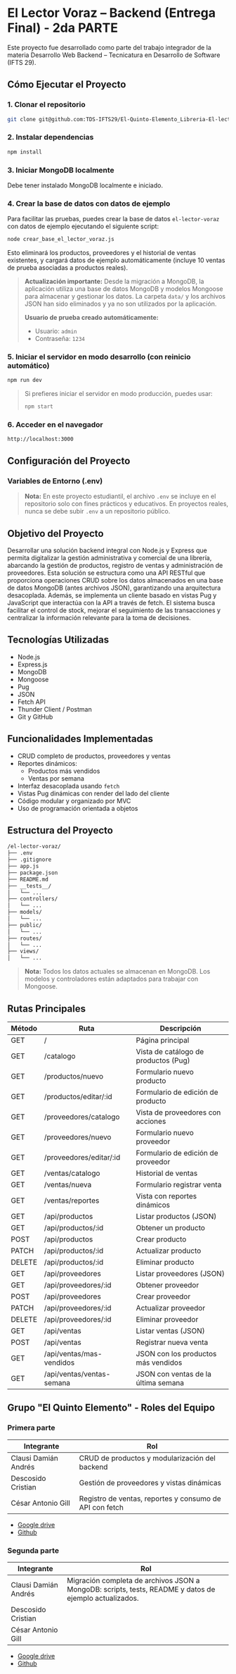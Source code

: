 # El Lector Voraz – Backend (Entrega Final) - 2da PARTE

Este proyecto fue desarrollado como parte del trabajo integrador de la materia Desarrollo Web Backend – Tecnicatura en Desarrollo de Software (IFTS 29).

## Cómo Ejecutar el Proyecto

### 1. Clonar el repositorio

```bash
git clone git@github.com:TDS-IFTS29/El-Quinto-Elemento_Libreria-El-lector-Voraz_2_Comision-D.git
```

### 2. Instalar dependencias

```bash
npm install
```

### 3. Iniciar MongoDB localmente

Debe tener instalado MongoDB localmente e iniciado.

### 4. Crear la base de datos con datos de ejemplo

Para facilitar las pruebas, puedes crear la base de datos `el-lector-voraz` con datos de ejemplo ejecutando el siguiente script:

```bash
node crear_base_el_lector_voraz.js
```

Esto eliminará los productos, proveedores y el historial de ventas existentes, y cargará datos de ejemplo automáticamente (incluye 10 ventas de prueba asociadas a productos reales).

> **Actualización importante:**
> Desde la migración a MongoDB, la aplicación utiliza una base de datos MongoDB y modelos Mongoose para almacenar y gestionar los datos. La carpeta `data/` y los archivos JSON han sido eliminados y ya no son utilizados por la aplicación.
>
> **Usuario de prueba creado automáticamente:**
>
> - Usuario: `admin`
> - Contraseña: `1234`

### 5. Iniciar el servidor en modo desarrollo (con reinicio automático)

```bash
npm run dev
```

> Si prefieres iniciar el servidor en modo producción, puedes usar:
>
> ```bash
> npm start
> ```

### 6. Acceder en el navegador

```text
http://localhost:3000
```

## Configuración del Proyecto

### Variables de Entorno (.env)

> **Nota:** En este proyecto estudiantil, el archivo `.env` se incluye en el repositorio solo con fines prácticos y educativos. En proyectos reales, nunca se debe subir `.env` a un repositorio público.

## Objetivo del Proyecto

Desarrollar una solución backend integral con Node.js y Express que permita digitalizar la gestión administrativa y comercial de una librería, abarcando la gestión de productos, registro de ventas y administración de proveedores. Esta solución se estructura como una API RESTful que proporciona operaciones CRUD sobre los datos almacenados en una base de datos MongoDB (antes archivos JSON), garantizando una arquitectura desacoplada. Además, se implementa un cliente basado en vistas Pug y JavaScript que interactúa con la API a través de fetch. El sistema busca facilitar el control de stock, mejorar el seguimiento de las transacciones y centralizar la información relevante para la toma de decisiones.

## Tecnologías Utilizadas

- Node.js
- Express.js
- MongoDB
- Mongoose
- Pug
- JSON
- Fetch API
- Thunder Client / Postman
- Git y GitHub

## Funcionalidades Implementadas

- CRUD completo de productos, proveedores y ventas
- Reportes dinámicos:
  - Productos más vendidos
  - Ventas por semana
- Interfaz desacoplada usando `fetch`
- Vistas Pug dinámicas con render del lado del cliente
- Código modular y organizado por MVC
- Uso de programación orientada a objetos

## Estructura del Proyecto

```bash
/el-lector-voraz/
├── .env
├── .gitignore
├── app.js
├── package.json
├── README.md
├── __tests__/
│   └── ...
├── controllers/
│   └── ...
├── models/
│   └── ...
├── public/
│   └── ...
├── routes/
│   └── ...
├── views/
│   └── ...
```

> **Nota:** Todos los datos actuales se almacenan en MongoDB. Los modelos y controladores están adaptados para trabajar con Mongoose.

## Rutas Principales

| Método | Ruta                       | Descripción                              |
|--------|----------------------------|------------------------------------------|
| GET    | /                          | Página principal                         |
| GET    | /catalogo                  | Vista de catálogo de productos (Pug)     |
| GET    | /productos/nuevo           | Formulario nuevo producto                |
| GET    | /productos/editar/:id      | Formulario de edición de producto        |
| GET    | /proveedores/catalogo      | Vista de proveedores con acciones        |
| GET    | /proveedores/nuevo         | Formulario nuevo proveedor               |
| GET    | /proveedores/editar/:id    | Formulario de edición de proveedor       |
| GET    | /ventas/catalogo           | Historial de ventas                      |
| GET    | /ventas/nueva              | Formulario registrar venta               |
| GET    | /ventas/reportes           | Vista con reportes dinámicos             |
| GET    | /api/productos             | Listar productos (JSON)                  |
| GET    | /api/productos/:id         | Obtener un producto                      |
| POST   | /api/productos             | Crear producto                           |
| PATCH  | /api/productos/:id         | Actualizar producto                      |
| DELETE | /api/productos/:id         | Eliminar producto                        |
| GET    | /api/proveedores           | Listar proveedores (JSON)                |
| GET    | /api/proveedores/:id       | Obtener proveedor                        |
| POST   | /api/proveedores           | Crear proveedor                          |
| PATCH  | /api/proveedores/:id       | Actualizar proveedor                     |
| DELETE | /api/proveedores/:id       | Eliminar proveedor                       |
| GET    | /api/ventas                | Listar ventas (JSON)                     |
| POST   | /api/ventas                | Registrar nueva venta                    |
| GET    | /api/ventas/mas-vendidos   | JSON con los productos más vendidos      |
| GET    | /api/ventas/ventas-semana  | JSON con ventas de la última semana      |

## Grupo "El Quinto Elemento" - Roles del Equipo

### Primera parte

| Integrante               | Rol                                                        |
|-------------------------|------------------------------------------------------------|
| Clausi Damián Andrés    | CRUD de productos y modularización del backend             |
| Descosido Cristian      | Gestión de proveedores y vistas dinámicas                  |
| César Antonio Gill      | Registro de ventas, reportes y consumo de API con fetch    |

- [Google drive](https://drive.google.com/open?id=1RJ1bpW4hxbWAr_X6nghFqo8siL7cDsBN&usp=drive_fs)
- [Github](https://github.com/TDS-IFTS29/grupo1_BackEnd_El_Lector_Voraz)

### Segunda parte

| Integrante               | Rol                                                                 |
|-------------------------|---------------------------------------------------------------------|
| Clausi Damián Andrés    | Migración completa de archivos JSON a MongoDB: scripts, tests, README y datos de ejemplo actualizados. |
| Descosido Cristian      |                                                                     |
| César Antonio Gill      |                                                                     |

- [Google drive](https://drive.google.com/open?id=1RJ1bpW4hxbWAr_X6nghFqo8siL7cDsBN&usp=drive_fs)
- [Github](https://github.com/TDS-IFTS29/El-Quinto-Elemento_Libreria-El-lector-Voraz_2_Comision-D)
